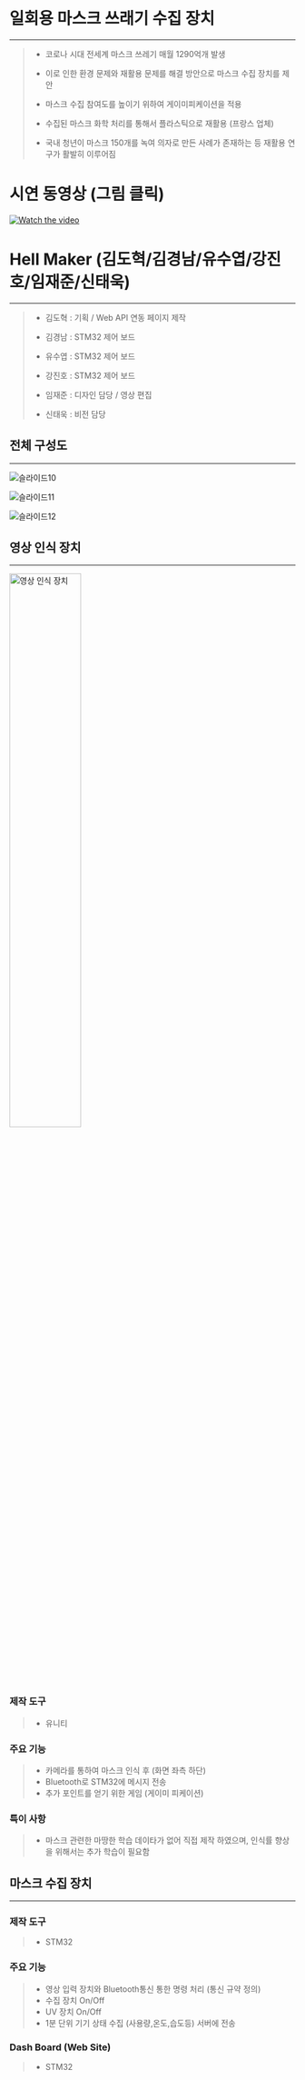 # 일회용 마스크 쓰래기 수집 장치
* * *
> * 코로나 시대 전세계 마스크 쓰레기 매월 1290억개 발생
>
> * 이로 인한 환경 문제와 재활용 문제를 해결 방안으로 마스크 수집 장치를 제안 
>
> * 마스크 수집 참여도를 높이기 위하여 게이미피케이션을 적용
>
> * 수집된 마스크 화학 처리를 통해서 플라스틱으로 재활용 (프랑스 업체) 
>
> * 국내 청년이  마스크 150개를 녹여 의자로 만든 사례가 존재하는 등 재활용 연구가 활발히 이루어짐
 
# 시연 동영상 (그림 클릭)

[![Watch the video](https://t1.daumcdn.net/cfile/tistory/994CA84A5FAE29F33B?download)](https://youtu.be/6W6Lan_oPBM)


# Hell Maker (김도혁/김경남/유수엽/강진호/임재준/신태욱)
* * *
> * 김도혁 : 기획 / Web API 연동 페이지 제작
>
> * 김경남 : STM32 제어 보드
>
> * 유수엽 : STM32 제어 보드
>
> * 강진호 : STM32 제어 보드
>
> * 임재준 : 디자인 담당 / 영상 편집
>
> * 신태욱 : 비전 담당


## 전체 구성도
* * *

![슬라이드10](https://user-images.githubusercontent.com/46912845/103421172-53760b00-4bde-11eb-9964-9a4cfe4f85fe.JPG)

![슬라이드11](https://user-images.githubusercontent.com/46912845/103421173-53760b00-4bde-11eb-9343-ffe579411246.JPG)

![슬라이드12](https://user-images.githubusercontent.com/46912845/103421174-540ea180-4bde-11eb-93e0-33dffa5a5edc.JPG)


## 영상 인식 장치
* * *
<img src="https://user-images.githubusercontent.com/46912845/103461526-569a0400-4d62-11eb-9d0c-179a74019b58.jpg" width="50%"  title="영상 인식 장치" alt="영상 인식 장치"></img>

### 제작 도구 
 > * 유니티

### 주요 기능
 > * 카메라를 통하여 마스크 인식 후 (화면 좌측 하단)
 > * Bluetooth로 STM32에 메시지 전송
 > * 추가 포인트를 얻기 위한 게임 (게이미 피케이션)

### 특이 사항
 > * 마스크 관련한 마땅한 학습 데이타가 없어 직접 제작 하였으며, 인식률 향상을 위해서는 추가 학습이 필요함
 
 ## 마스크 수집 장치
* * *


### 제작 도구 
 > * STM32

### 주요 기능
 
 > * 영상 입력 장치와 Bluetooth통신 통한 명령 처리 (통신 규약 정의)  
 > * 수집 장치 On/Off
 > * UV 장치 On/Off
 > * 1분 단위 기기 상태 수집 (사용량,온도,습도등) 서버에 전송
 

### Dash Board  (Web Site)
 > * STM32

 
             
             
             
